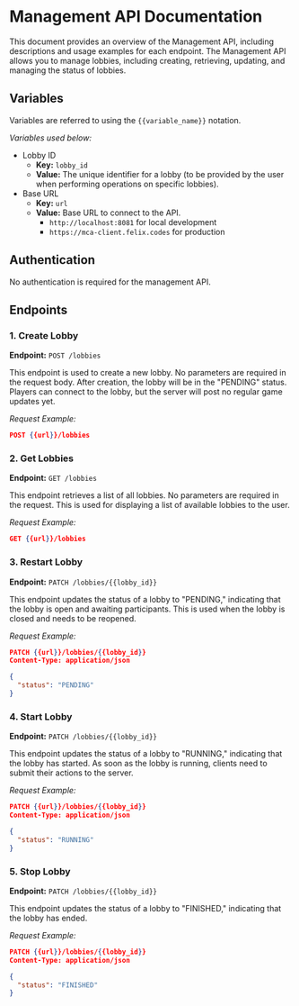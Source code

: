 # Management API Documentation

This document provides an overview of the Management API, including descriptions and usage examples for each endpoint. The Management API allows you to manage lobbies, including creating, retrieving, updating, and managing the status of lobbies.

## Variables

Variables are referred to using the `{{variable_name}}` notation.

_Variables used below:_

- Lobby ID
  - **Key:** `lobby_id`
  - **Value:** The unique identifier for a lobby (to be provided by the user when performing operations on specific lobbies).
- Base URL
  - **Key:** `url`
  - **Value:** Base URL to connect to the API.
    - `http://localhost:8081` for local development
    - `https://mca-client.felix.codes` for production

## Authentication

No authentication is required for the management API.

## Endpoints

### 1. Create Lobby

**Endpoint:** `POST /lobbies`

This endpoint is used to create a new lobby. No parameters are required in the request body.
After creation, the lobby will be in the "PENDING" status.
Players can connect to the lobby, but the server will post no regular game updates yet.

_Request Example:_

```json
POST {{url}}/lobbies
```

### 2. Get Lobbies

**Endpoint:** `GET /lobbies`

This endpoint retrieves a list of all lobbies.
No parameters are required in the request.
This is used for displaying a list of available lobbies to the user.

_Request Example:_

```json
GET {{url}}/lobbies
```

### 3. Restart Lobby

**Endpoint:** `PATCH /lobbies/{{lobby_id}}`

This endpoint updates the status of a lobby to "PENDING," indicating that the lobby is open and awaiting participants.
This is used when the lobby is closed and needs to be reopened.

_Request Example:_

```json
PATCH {{url}}/lobbies/{{lobby_id}}
Content-Type: application/json

{
  "status": "PENDING"
}
```

### 4. Start Lobby

**Endpoint:** `PATCH /lobbies/{{lobby_id}}`

This endpoint updates the status of a lobby to "RUNNING," indicating that the lobby has started.
As soon as the lobby is running, clients need to submit their actions to the server.

_Request Example:_

```json
PATCH {{url}}/lobbies/{{lobby_id}}
Content-Type: application/json

{
  "status": "RUNNING"
}
```

### 5. Stop Lobby

**Endpoint:** `PATCH /lobbies/{{lobby_id}}`

This endpoint updates the status of a lobby to "FINISHED," indicating that the lobby has ended.

_Request Example:_

```json
PATCH {{url}}/lobbies/{{lobby_id}}
Content-Type: application/json

{
  "status": "FINISHED"
}
```
